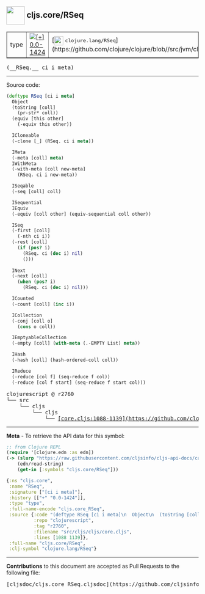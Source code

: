 ## <img width="48px" valign="middle" src="http://i.imgur.com/Hi20huC.png"> cljs.core/RSeq

 <table border="1">
<tr>

<td>type</td>
<td><a href="https://github.com/cljsinfo/cljs-api-docs/tree/0.0-1424"><img valign="middle" alt="[+] 0.0-1424" src="https://img.shields.io/badge/+-0.0--1424-lightgrey.svg"></a> </td>
<td>
[<img height="24px" valign="middle" src="http://i.imgur.com/1GjPKvB.png"> <samp>clojure.lang/RSeq</samp>](https://github.com/clojure/clojure/blob//src/jvm/clojure/lang/APersistentVector.java)
</td>
</tr>
</table>

 <samp>
(__RSeq.__ ci i meta)<br>
</samp>

---





Source code:

```clj
(deftype RSeq [ci i meta]
  Object
  (toString [coll]
    (pr-str* coll))
  (equiv [this other]
    (-equiv this other))

  ICloneable
  (-clone [_] (RSeq. ci i meta))

  IMeta
  (-meta [coll] meta)
  IWithMeta
  (-with-meta [coll new-meta]
    (RSeq. ci i new-meta))

  ISeqable
  (-seq [coll] coll)

  ISequential
  IEquiv
  (-equiv [coll other] (equiv-sequential coll other))

  ISeq
  (-first [coll]
    (-nth ci i))
  (-rest [coll]
    (if (pos? i)
      (RSeq. ci (dec i) nil)
      ()))
  
  INext
  (-next [coll]
    (when (pos? i)
      (RSeq. ci (dec i) nil)))

  ICounted
  (-count [coll] (inc i))

  ICollection
  (-conj [coll o]
    (cons o coll))

  IEmptyableCollection
  (-empty [coll] (with-meta (.-EMPTY List) meta))

  IHash
  (-hash [coll] (hash-ordered-coll coll))

  IReduce
  (-reduce [col f] (seq-reduce f col))
  (-reduce [col f start] (seq-reduce f start col)))
```

 <pre>
clojurescript @ r2760
└── src
    └── cljs
        └── cljs
            └── <ins>[core.cljs:1088-1139](https://github.com/clojure/clojurescript/blob/r2760/src/cljs/cljs/core.cljs#L1088-L1139)</ins>
</pre>


---

__Meta__ - To retrieve the API data for this symbol:

```clj
;; from Clojure REPL
(require '[clojure.edn :as edn])
(-> (slurp "https://raw.githubusercontent.com/cljsinfo/cljs-api-docs/catalog/cljs-api.edn")
    (edn/read-string)
    (get-in [:symbols "cljs.core/RSeq"]))
```

```clj
{:ns "cljs.core",
 :name "RSeq",
 :signature ["[ci i meta]"],
 :history [["+" "0.0-1424"]],
 :type "type",
 :full-name-encode "cljs.core_RSeq",
 :source {:code "(deftype RSeq [ci i meta]\n  Object\n  (toString [coll]\n    (pr-str* coll))\n  (equiv [this other]\n    (-equiv this other))\n\n  ICloneable\n  (-clone [_] (RSeq. ci i meta))\n\n  IMeta\n  (-meta [coll] meta)\n  IWithMeta\n  (-with-meta [coll new-meta]\n    (RSeq. ci i new-meta))\n\n  ISeqable\n  (-seq [coll] coll)\n\n  ISequential\n  IEquiv\n  (-equiv [coll other] (equiv-sequential coll other))\n\n  ISeq\n  (-first [coll]\n    (-nth ci i))\n  (-rest [coll]\n    (if (pos? i)\n      (RSeq. ci (dec i) nil)\n      ()))\n  \n  INext\n  (-next [coll]\n    (when (pos? i)\n      (RSeq. ci (dec i) nil)))\n\n  ICounted\n  (-count [coll] (inc i))\n\n  ICollection\n  (-conj [coll o]\n    (cons o coll))\n\n  IEmptyableCollection\n  (-empty [coll] (with-meta (.-EMPTY List) meta))\n\n  IHash\n  (-hash [coll] (hash-ordered-coll coll))\n\n  IReduce\n  (-reduce [col f] (seq-reduce f col))\n  (-reduce [col f start] (seq-reduce f start col)))",
          :repo "clojurescript",
          :tag "r2760",
          :filename "src/cljs/cljs/core.cljs",
          :lines [1088 1139]},
 :full-name "cljs.core/RSeq",
 :clj-symbol "clojure.lang/RSeq"}

```

---

__Contributions__ to this document are accepted as Pull Requests to the following file:

 <pre>
[cljsdoc/cljs.core_RSeq.cljsdoc](https://github.com/cljsinfo/cljs-api-docs/blob/master/cljsdoc/cljs.core_RSeq.cljsdoc)
</pre>

